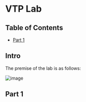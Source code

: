 # VTP Lab

## Table of Contents
  * [Part 1](#Part%201)

## Intro
The premise of the lab is as follows:

![image](https://github.com/Jacob-Hegy/Projects/assets/85857129/74ba8e2f-bf4b-4842-bd42-4464a49947b9)

## Part 1
